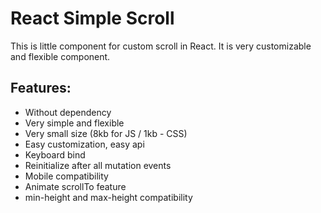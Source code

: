 # React Simple Scroll

This is little component for custom scroll in React. It is very customizable and flexible component.

## Features:
- Without dependency
- Very simple and flexible
- Very small size (8kb for JS / 1kb - CSS)
- Easy customization, easy api
- Keyboard bind
- Reinitialize after all mutation events
- Mobile compatibility
- Animate scrollTo feature
- min-height and max-height compatibility

